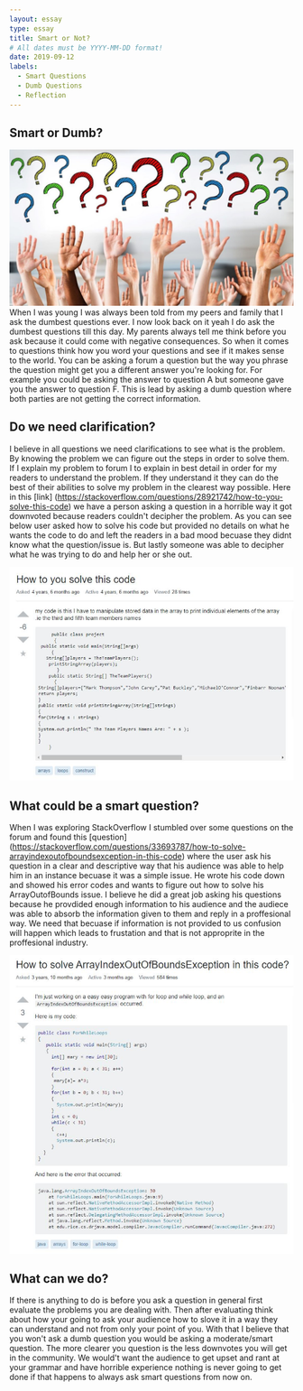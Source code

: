 ```yaml
---
layout: essay
type: essay
title: Smart or Not?
# All dates must be YYYY-MM-DD format!
date: 2019-09-12
labels:
  - Smart Questions
  - Dumb Questions
  - Reflection
---
```


  ## Smart or Dumb?
   <img class="ui small right image" src="../images/question.jpg">
 When I was young I was always been told from my peers and family that I ask the dumbest questions ever. I now look back on it yeah I do ask the dumbest questions till this day. My parents always tell me think before you ask because it could come with negative consequences. So when it comes to questions think how you word your questions and see if it makes sense to the world. You can be asking a forum a question but the way you phrase the question might get you a different answer you're looking for. For example you could be asking the answer to question A but someone gave you the answer to question F. This is lead by asking a dumb question where both parties are not getting the correct information. 
 
 ## Do we need clarification?
 I believe in all questions we need clarifications to see what is the problem. By knowing the problem we can figure out the steps in order to solve them. If I explain my problem to forum I to explain in best detail in order for my readers to understand the problem. If they understand it they can do the best of their abilities to solve my problem in the clearest way possible. Here in this [link] (https://stackoverflow.com/questions/28921742/how-to-you-solve-this-code) we have a person asking a question in a horrible way it got downvoted because readers couldn't decipher the problem. As you can see below user asked how to solve his code but provided no details on what he wants the code to do and left the readers in a bad mood becuase they didnt know what the question/issue is. But lastly someone was able to decipher what he was trying to do and help her or she out. 
 
 <img class="ui huge centered image" src="../images/how.JPG">
 
 ## What could be a smart question?
 When I was exploring StackOverflow I stumbled over some questions on the forum and found this [question] (https://stackoverflow.com/questions/33693787/how-to-solve-arrayindexoutofboundsexception-in-this-code) where the user ask his question in a clear and descriptive way that his audience was able to help him in an instance becuase it was a simple issue. He wrote his code down and showed his error codes and wants to figure out how to solve his ArrayOutofBounds issue. I believe he did a great job asking his questions because he provdided enough information to his audience and the audiece was able to absorb the information given to them and reply in a proffesional way. We need that becuase if information is not provided to us confusion will happen which leads to frustation and that is not approprite in the proffesional industry. 
 
  <img class="ui huge centered image" src="../images/out.JPG">
 
 ## What can we do?
 If there is anything to do is before you ask a question in general first evaluate the problems you are dealing with. Then after evaluating think about how your going to ask your audience how to slove it in a way they can understand and not from only your point of you. With that I believe that you won't ask a dumb question you would be asking a moderate/smart question. The more clearer you question is the less downvotes you will get in the community. We would't want the audience to get upset and rant at your grammar and have horrible experience nothing is never going to get done if that happens to always ask smart questions from now on. 
